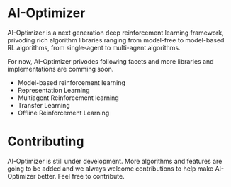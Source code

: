 # AI-Optimizer
AI-Optimizer is a next generation deep reinforcement learning framework, privoding rich algorithm libraries ranging from model-free to model-based RL algorithms, from single-agent to multi-agent algorithms. 

For now, AI-Optimizer privodes following facets and more libraries and implementations are comming soon.
- Model-based reinforcement learning
- Representation Learning  
- Multiagent Reinforcement learning
- Transfer Learning
- Offline Reinforcement Learning

# Contributing
AI-Optimizer is still under development. More algorithms and features are going to be added and we always welcome contributions to help make AI-Optimizer better. Feel free to contribute.
